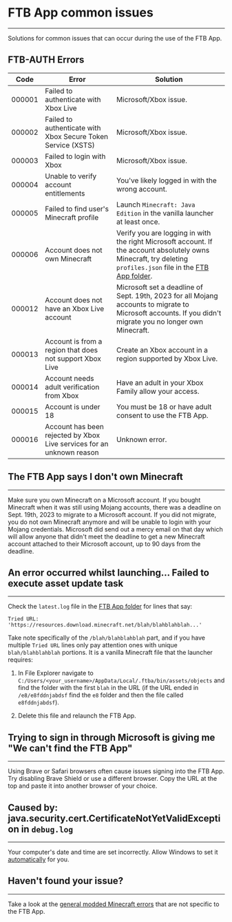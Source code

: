 # FTB App common issues

-----

Solutions for common issues that can occur during the use of the FTB App.

## FTB-AUTH Errors

| Code   | Error                                                                       | Solution                                                                                                                                                                                                                       |
|--------|-----------------------------------------------------------------------------|--------------------------------------------------------------------------------------------------------------------------------------------------------------------------------------------------------------------------------|
| 000001 | Failed to authenticate with Xbox Live                                       | Microsoft/Xbox issue.                                                                                                                                                                                                          |
| 000002 | Failed to authenticate with Xbox Secure Token Service (XSTS)                | Microsoft/Xbox issue.                                                                                                                                                                                                          |
| 000003 | Failed to login with Xbox                                                   | Microsoft/Xbox issue.                                                                                                                                                                                                          |
| 000004 | Unable to verify account entitlements                                       | You've likely logged in with the wrong account.                                                                                                                                                                                |
| 000005 | Failed to find user's Minecraft profile                                     | Launch `Minecraft: Java Edition` in the vanilla launcher at least once.                                                                                                                                                        |
| 000006 | Account does not own Minecraft                                              | Verify you are logging in with the right Microsoft account. If the account absolutely owns Minecraft, try deleting `profiles.json` file in the [FTB App folder](launcher_ftb-app.md#how-to-find-the-default-folder).  |
| 000012 | Account does not have an Xbox Live account                                  | Microsoft set a deadline of Sept. 19th, 2023 for all Mojang accounts to migrate to Microsoft accounts. If you didn't migrate you no longer own Minecraft.                                                                      |
| 000013 | Account is from a region that does not support Xbox Live                    | Create an Xbox account in a region supported by Xbox Live.                                                                                                                                                                     |
| 000014 | Account needs adult verification from Xbox                                  | Have an adult in your Xbox Family allow your access.                                                                                                                                                                           |
| 000015 | Account is under 18                                                         | You must be 18 or have adult consent to use the FTB App.                                                                                                                                                                       |
| 000016 | Account has been rejected by Xbox Live services for an unknown reason       | Unknown error.                                                                                                                                                                                                                 |

## The FTB App says I don't own Minecraft

-----

Make sure you own Minecraft on a Microsoft account. If you bought Minecraft when it was still using Mojang accounts, there was a deadline on Sept. 19th, 2023 to migrate to a Microsoft account. If you did not migrate, you do not own Minecraft anymore and will be unable to login with your Mojang credentials. Microsoft did send out a mercy email on that day which will allow anyone that didn't meet the deadline to get a new Minecraft account attached to their Microsoft account, up to 90 days from the deadline.

## An error occurred whilst launching... Failed to execute asset update task

-----

Check the `latest.log` file in the [FTB App folder](launcher_ftb-app.md#my-ftb-app-is-having-issues) for lines that say:

`Tried URL: 'https://resources.download.minecraft.net/blah/blahblahblah...'`

Take note specifically of the `/blah/blahblahblah` part, and if you have multiple `Tried URL` lines only pay attention ones with unique `blah/blahblahblah` portions. It is a vanilla Minecraft file that the launcher requires:

1. In File Explorer navigate to `C:/Users/<your_username>/AppData/Local/.ftba/bin/assets/objects` and find the folder with the first `blah` in the URL (if the URL ended in  `/e8/e8fddnjabdsf` find the `e8` folder and then the file called `e8fddnjabdsf`).

2. Delete this file and relaunch the FTB App.

## Trying to sign in through Microsoft is giving me "We can't find the FTB App"

-----

Using Brave or Safari browsers often cause issues signing into the FTB App. Try disabling Brave Shield or use a different browser. Copy the URL at the top and paste it into another browser of your choice.

## Caused by: java.security.cert.CertificateNotYetValidException in `debug.log`

-----

Your computer's date and time are set incorrectly. Allow Windows to set it [automatically](https://support.microsoft.com/en-us/windows/how-to-set-your-time-and-time-zone-dfaa7122-479f-5b98-2a7b-fa0b6e01b261) for you.

## Haven't found your issue?

-----

Take a look at the [general modded Minecraft errors](common-issues.md) that are not specific to the FTB App.
